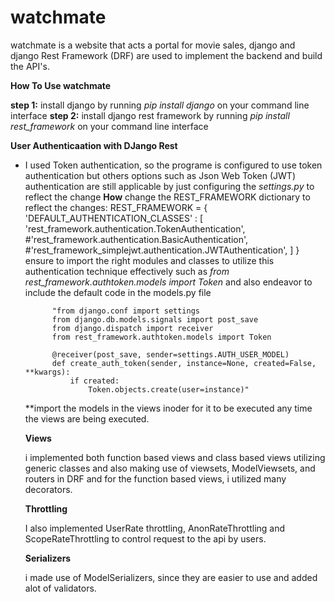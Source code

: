 # watchmate
watchmate is a website that acts a portal for movie sales, django and django Rest Framework (DRF) are used to implement the backend and build the API's.

**How To Use watchmate**

**step 1:** install django by running *pip install django* on your command line interface 
**step 2:** install django rest framework by running *pip install rest_framework* on your command line interface

**User Authenticaation with DJango Rest**
- I used Token authentication, so the programe is configured to use token authentication but others options such as
  Json Web Token (JWT) authentication are still applicable by just configuring the *settings.py* to reflect the change
  **How**
  change the REST_FRAMEWORK dictionary to reflect the changes:
      REST_FRAMEWORK = {
            'DEFAULT_AUTHENTICATION_CLASSES' : [
                  'rest_framework.authentication.TokenAuthentication',
                   #'rest_framework.authentication.BasicAuthentication',
                   #'rest_framework_simplejwt.authentication.JWTAuthentication',
              ]
      }
  ensure to import the right modules and classes to utilize this authentication technique effectively such as
  *from rest_framework.authtoken.models import Token* and also endeavor to include the default code in the
  models.py file
  
            "from django.conf import settings
            from django.db.models.signals import post_save
            from django.dispatch import receiver
            from rest_framework.authtoken.models import Token
            
            @receiver(post_save, sender=settings.AUTH_USER_MODEL)
            def create_auth_token(sender, instance=None, created=False, **kwargs):
                if created:
                    Token.objects.create(user=instance)"
  **import the models in the views inoder for it to be executed any time the views are being executed.

  **Views**

  i implemented both function based views and class based views utilizing generic classes and also making use of
  viewsets, ModelViewsets, and routers in DRF and for the function based views, i utilized many decorators.

  **Throttling**

  I also implemented UserRate throttling, AnonRateThrottling and ScopeRateThrottling to control request to the api      by users.

  **Serializers**

  i made use of ModelSerializers, since they are easier to use and added alot of validators.

